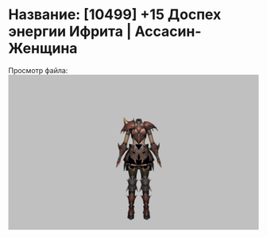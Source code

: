 # Название: [10499] +15 Доспех энергии Ифрита | Ассасин-Женщина

Просмотр файла:
![p070020.png](p070020.png)